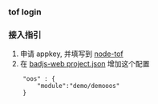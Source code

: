 ### tof login

### 接入指引  
1. 申请 appkey, 并填写到 [node-tof](https://github.com/BetterJS/oos-tencent/blob/master/node-tof.js#L6)
2. 在 [badjs-web project.json](https://github.com/BetterJS/badjs-web/blob/master/project.json#L31-L33) 增加这个配置
```   
    "oos" : {
        "module":"demo/demooos"
    }
```
